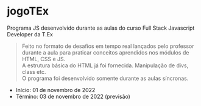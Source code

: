 # jogoTEx

Programa JS desenvolvido durante as aulas do curso Full Stack Javascript Developer da T.Ex

> Feito no formato de desafios em tempo real lançados pelo professor durante a aula para praticar conceitos aprendidos nos módulos de HTML, CSS e JS.<br>
> A estrutura básica do HTML já foi fornecida. Manipulação de divs, class etc.<br>
> O programa foi desenvolvido somente durante as aulas síncronas.

- Início: 01 de novembro de 2022
- Término: 03 de novembro de 2022 (previsão)
